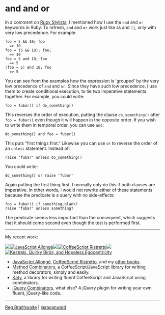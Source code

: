 and and or
===

In a comment on [Ruby Stylista](http://www.pathf.com/blogs/2008/10/ruby-stylista/), I mentioned how I use the `and` and `or` keywords in Ruby. To refresh, `and` and `or` work just like `&&` and `||`, only with very low precedence. For example:

	foo = 5 && 10; foo
	  => 10
	foo = (5 && 10); foo;
	  => 10
	foo = 5 and 10; foo
	  => 5
	(foo = 5) and 10; foo
	  => 5

You can see from the examples how the expression is 'grouped' by the very low precedence of `and` and `or`. Since they have such low precedence, I use them to create conditional execution, to tie two imperative statements together. For example, you could write:

	foo = fubar() if do_something()

This reverses the order of execution, putting the clause `do_something()` after `foo = fubar()` even though it will happen in the opposite order. If you wish to write them in temporal order, you can use `and`:

	do_something() and foo = fubar()

This puts "first things first." Likewise you can use `or` to reverse the order of an `unless` statement. Instead of:

	raise 'fubar' unless do_something()

You could write:

	do_something() or raise 'fubar'

Again putting the first thing first. I normally only do this if both clauses are imperative. In other words, I would not rewrite either of these statements because the predicate is a query with no side-effects:

	foo = fubar() if something.blank?
	raise 'fubar' unless something?

The predicate seems less important than the consequent, which suggests that it should come second even though the test is performed first.

---

My recent work:

![](http://i.minus.com/iL337yTdgFj7.png)[![JavaScript Allongé](http://i.minus.com/iW2E1A8M5UWe6.jpeg)](http://leanpub.com/javascript-allonge "JavaScript Allongé")![](http://i.minus.com/iL337yTdgFj7.png)[![CoffeeScript Ristretto](http://i.minus.com/iMmGxzIZkHSLD.jpeg)](http://leanpub.com/coffeescript-ristretto "CoffeeScript Ristretto")![](http://i.minus.com/iL337yTdgFj7.png)[![Kestrels, Quirky Birds, and Hopeless Egocentricity](http://i.minus.com/ibw1f1ARQ4bhi1.jpeg)](http://leanpub.com/combinators "Kestrels, Quirky Birds, and Hopeless Egocentricity")

* [JavaScript Allongé](http://leanpub.com/javascript-allonge), [CoffeeScript Ristretto](http://leanpub.com/coffeescript-ristretto), and my [other books](http://leanpub.com/u/raganwald).
* [Method Combinators](https://github.com/raganwald/method-combinators), a CoffeeScript/JavaScript library for writing method decorators, simply and easily.
* [Katy](http://github.com/raganwald/Katy), a library for writing fluent CoffeeScript and JavaScript using combinators.
* [jQuery Combinators](http://github.com/raganwald/jquery-combinators), what else? A jQuery plugin for writing your own fluent, jQuery-like code.  

---

[Reg Braithwaite](http://braythwayt.com) | [@raganwald](http://twitter.com/raganwald)